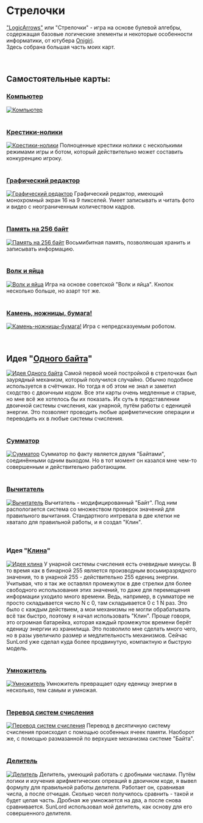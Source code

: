 # Стрелочки
["LogicArrows"](https://logic-arrows.io/login) или "Стрелочки" - игра на основе булевой алгебры, содержащая базовые логические элементы и некоторые особенности информатики, от ютубера [Onigiri](https://www.youtube.com/channel/UCzdmz_lLWT_dPqOvFjXAMVg).
<br>
Здесь собрана большая часть моих карт.
<br><br><br>

## Самостоятельные карты:

### [Компьютер](./Компьютер.md)
[![Компьютер](png/Компьютер.png)](./Компьютер.md)
<br><br>

### [Крестики-нолики](https://logic-arrows.io/map-fAgoS31D)
[![Крестики-нолики](png/Крестики-нолики.png)](https://logic-arrows.io/map-fAgoS31D)
Полноценные крестики нолики с несколькими режимами игры и ботом, который действительно может составить конкуренцию игроку.
<br><br>

### [Графический редактор](https://logic-arrows.io/map-_-oabI2u)
[![Графический редактор](png/Графический_редактор.png)](https://logic-arrows.io/map-_-oabI2u)
Графический редактор, имеющий монохромный экран 16 на 9 пикселей. Умеет записывать и читать фото и видео с неограниченным количеством кадров.
<br><br>

### [Память на 256 байт](https://logic-arrows.io/map-fefv-L86)
[![Память на 256 байт](png/Память_на_256_байт.png)](https://logic-arrows.io/map-fefv-L86)
Восьмибитная память, позволяюшая хранить и записывать информацию.
<br><br>

### [Волк и яйца](https://logic-arrows.io/map-tUHCbih2)
[![Волк и яйца](png/Волк_и_яйца.png)](https://logic-arrows.io/map-tUHCbih2)
Игра на основе советской "Волк и яйца". Кнопок несколько больше, но азарт тот же.
<br><br>

### [Камень, ножницы, бумага!](https://logic-arrows.io/map-CSOYVeLK)
[![Камень-ножницы-бумага!](png/Камень-ножницы-бумага!.png)](https://logic-arrows.io/map-CSOYVeLK)
Игра с непредсказуемым роботом.
<br><br><br>

## Идея "[Одного байта](https://logic-arrows.io/map-FgY3YPk3)"
[![Идея Одного байта](png/Идея_Одного_байта.png)](https://logic-arrows.io/map-FgY3YPk3)
Самой первой моей постройкой в стрелочках был заурядный механизм, который получился случайно. Обычно подобное используется в счётчиках. Но тогда я об этом не знал и заметил сходство с двоичным кодом. Все эти карты очень медленные и старые, но мне всё же хотелось бы их показать. Их суть в представлении двоичной системы счисления, как унарной, путём работы с еденицей энергии. Это позволяет проводить любые арифметические операции и переводить их в любые системы счисления.
<br><br>

### [Сумматор](https://logic-arrows.io/map-wRwXiE7L)
[![Сумматор](png/Сумматор.png)](https://logic-arrows.io/map-wRwXiE7L)
Сумматор по факту является двумя "Байтами", соединёнными одним выходом. Но в тот момент он казался мне чем-то совершенным и действительно работающим.
<br><br>

### [Вычитатель](https://logic-arrows.io/map-0uUg4loM)
[![Вычитатель](png/Вычитатель.png)](https://logic-arrows.io/map-0uUg4loM)
Вычитатель - модифицированный "Байт". Под ним распологается система со множеством проверок значений для правильного вычитания. Стандартного интревала в две клетки не хватало для правильной работы, и я создал "Клин".
<br><br><br>

### Идея "[Клина](https://logic-arrows.io/map-mTC9srfP)"
[![Идея клина](png/Идея_Клина.png)](https://logic-arrows.io/map-mTC9srfP)
У унарной системы счисления есть очевидные минусы. В то время как в бинарной 255 является производным восьмиразрядного значения, то в унарной 255 - действительно 255 едениц энергии. Учитывая, что я так же оставлял промежуток в две стрелки для более свободного использования этих значений, то даже для перемещения информации уходило много времени. Ведь, например, в сумматоре не просто складывается число N с 0, там складывается 0 с 1 N раз. Это было с каждым действием, а мои механизмы не могли обрабатывать всё так быстро, поэтому я начал использовать "Клин". Проще говоря, это огромная батарейка, которая каждый промежуток времени берёт еденицу энергии из хранилища. Это позволило мне сделать много чего, но в разы увеличило размер и медлительность механизмов. Сейчас SunLord уже сделал куда более продвинутую, компактную и быструю модель.
<br><br>

### [Умножитель](https://logic-arrows.io/map-iVk6Xl5y)
[![Умножитель](png/Умножитель.png)](https://logic-arrows.io/map-iVk6Xl5y)
Умножитель превращает одну еденицу энергии в несколько, тем самым и умножая.
<br><br>

### [Перевод систем счисления](https://logic-arrows.io/map-BDVkuXh2)
[![Перевод систем счисления](png/Перевод_систем_счисления.png)](https://logic-arrows.io/map-BDVkuXh2)
Перевод в десятичную систему счисления происходил с помощью особенных ячеек памяти. Наоборот же, с помощью размазанной по верхушке механизма системе "Байта".
<br><br>

### [Делитель](https://logic-arrows.io/map-dVVbg3ZD)
[![Делитель](png/Делитель.png)](https://logic-arrows.io/map-dVVbg3ZD)
Делитель, умеющий работать с дробными числами. Путём логики и изучения арифметических опреаций в двоичном коде, я вывел формулу для правильной работы делителя. Работает он, сравнивая числа, а после отчищая. Сколько чисел получилось сравнить - такой и будет целая часть. Дробная же умножается на два, а после снова сравнивается. SunLord использовал мой делитель, как основу для его совершенного делителя.

